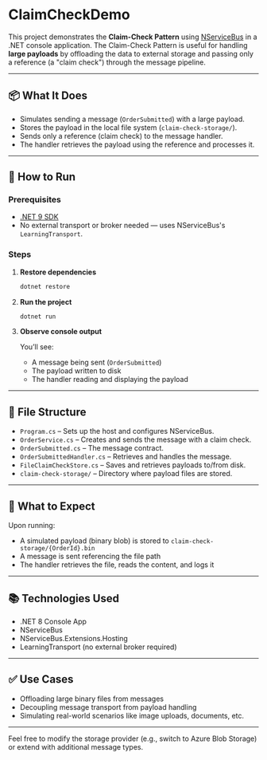 # ClaimCheckDemo

This project demonstrates the **Claim-Check Pattern** using [NServiceBus](https://docs.particular.net/nservicebus/) in a .NET console application. The Claim-Check Pattern is useful for handling **large payloads** by offloading the data to external storage and passing only a reference (a "claim check") through the message pipeline.

---

## 📦 What It Does

- Simulates sending a message (`OrderSubmitted`) with a large payload.
- Stores the payload in the local file system (`claim-check-storage/`).
- Sends only a reference (claim check) to the message handler.
- The handler retrieves the payload using the reference and processes it.

---

## 🚀 How to Run

### Prerequisites

- [.NET 9 SDK](https://dotnet.microsoft.com/en-us/download)
- No external transport or broker needed — uses NServiceBus's `LearningTransport`.

### Steps

1. **Restore dependencies**
   ```bash
   dotnet restore
   ```

2. **Run the project**
   ```bash
   dotnet run
   ```

3. **Observe console output**

   You’ll see:
    - A message being sent (`OrderSubmitted`)
    - The payload written to disk
    - The handler reading and displaying the payload

---

## 📂 File Structure

- `Program.cs` – Sets up the host and configures NServiceBus.
- `OrderService.cs` – Creates and sends the message with a claim check.
- `OrderSubmitted.cs` – The message contract.
- `OrderSubmittedHandler.cs` – Retrieves and handles the message.
- `FileClaimCheckStore.cs` – Saves and retrieves payloads to/from disk.
- `claim-check-storage/` – Directory where payload files are stored.

---

## 🧪 What to Expect

Upon running:
- A simulated payload (binary blob) is stored to `claim-check-storage/{OrderId}.bin`
- A message is sent referencing the file path
- The handler retrieves the file, reads the content, and logs it

---

## 📚 Technologies Used

- .NET 8 Console App
- NServiceBus
- NServiceBus.Extensions.Hosting
- LearningTransport (no external broker required)

---

## ✅ Use Cases

- Offloading large binary files from messages
- Decoupling message transport from payload handling
- Simulating real-world scenarios like image uploads, documents, etc.

---

Feel free to modify the storage provider (e.g., switch to Azure Blob Storage) or extend with additional message types.
